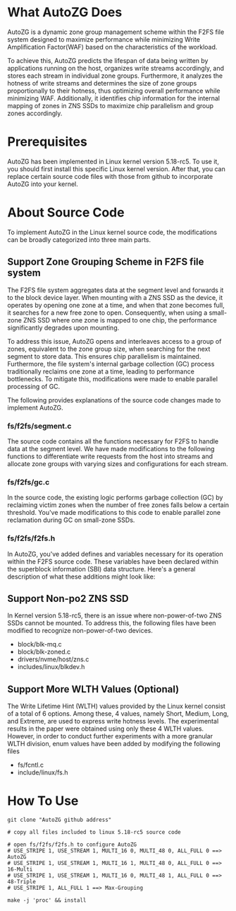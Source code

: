# What AutoZG Does
AutoZG is a dynamic zone group management scheme within the F2FS file system designed to maximize performance while minimizing Write Amplification Factor(WAF) based on the characteristics of the workload.

To achieve this, AutoZG predicts the lifespan of data being written by applications running on the host, organizes write streams accordingly, and stores each stream in individual zone groups. Furthermore, it analyzes the hotness of write streams and determines the size of zone groups proportionally to their hotness, thus optimizing overall performance while minimizing WAF. Additionally, it identifies chip information for the internal mapping of zones in ZNS SSDs to maximize chip parallelism and group zones accordingly.

# Prerequisites
AutoZG has been implemented in Linux kernel version 5.18-rc5. To use it, you should first install this specific Linux kernel version. After that, you can replace certain source code files with those from github to incorporate AutoZG into your kernel.

# About Source Code
To implement AutoZG in the Linux kernel source code, the modifications can be broadly categorized into three main parts.

## Support Zone Grouping Scheme in F2FS file system
The F2FS file system aggregates data at the segment level and forwards it to the block device layer. When mounting with a ZNS SSD as the device, it operates by opening one zone at a time, and when that zone becomes full, it searches for a new free zone to open. Consequently, when using a small-zone ZNS SSD where one zone is mapped to one chip, the performance significantly degrades upon mounting.

To address this issue, AutoZG opens and interleaves access to a group of zones, equivalent to the zone group size, when searching for the next segment to store data. This ensures chip parallelism is maintained. Furthermore, the file system's internal garbage collection (GC) process traditionally reclaims one zone at a time, leading to performance bottlenecks. To mitigate this, modifications were made to enable parallel processing of GC.

The following provides explanations of the source code changes made to implement AutoZG.

### fs/f2fs/segment.c
The source code contains all the functions necessary for F2FS to handle data at the segment level. We have made modifications to the following functions to differentiate write requests from the host into streams and allocate zone groups with varying sizes and configurations for each stream.

### fs/f2fs/gc.c
In the source code, the existing logic performs garbage collection (GC) by reclaiming victim zones when the number of free zones falls below a certain threshold. You've made modifications to this code to enable parallel zone reclamation during GC on small-zone SSDs.

### fs/f2fs/f2fs.h
In AutoZG, you've added defines and variables necessary for its operation within the F2FS source code. These variables have been declared within the superblock information (SBI) data structure. Here's a general description of what these additions might look like:

## Support Non-po2 ZNS SSD
In Kernel version 5.18-rc5, there is an issue where non-power-of-two ZNS SSDs cannot be mounted. To address this, the following files have been modified to recognize non-power-of-two devices.

- block/blk-mq.c
- block/blk-zoned.c
- drivers/nvme/host/zns.c
- includes/linux/blkdev.h

## Support More WLTH Values (Optional)

The Write Lifetime Hint (WLTH) values provided by the Linux kernel consist of a total of 6 options. Among these, 4 values, namely Short, Medium, Long, and Extreme, are used to express write hotness levels. The experimental results in the paper were obtained using only these 4 WLTH values. However, in order to conduct further experiments with a more granular WLTH division, enum values have been added by modifying the following files

- fs/fcntl.c
- include/linux/fs.h
  
# How To Use
```
git clone "AutoZG github address"

# copy all files included to linux 5.18-rc5 source code

# open fs/f2fs/f2fs.h to configure AutoZG
# USE_STRIPE 1, USE_STREAM 1, MULTI_16 0, MULTI_48 0, ALL_FULL 0 ==> AutoZG
# USE_STRIPE 1, USE_STREAM 1, MULTI_16 1, MULTI_48 0, ALL_FULL 0 ==> 16-Multi
# USE_STRIPE 1, USE_STREAM 1, MULTI_16 0, MULTI_48 1, ALL_FULL 0 ==> 48-Triple
# USE_STRIPE 1, ALL_FULL 1 ==> Max-Grouping

make -j 'proc' && install
```
